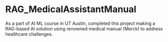 # RAG_MedicalAssistantManual
As a part of AI ML course in UT Austin, completed this project making a RAG-based AI solution using renowned medical manual (Merck) to address healthcare challenges.
